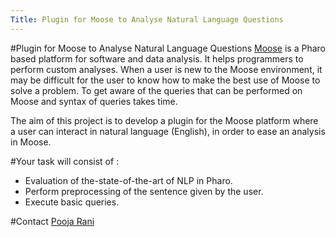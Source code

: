 ```yaml
---
Title: Plugin for Moose to Analyse Natural Language Questions
---
```

#Plugin for Moose to Analyse Natural Language Questions
[Moose](http://www.moosetechnology.org/) is a Pharo based platform for software and data analysis. It helps programmers to perform custom analyses. When a user is new to the Moose environment, it may be difficult for the user to know how to make the best use of Moose to solve a problem. To get aware of the queries that can be performed on Moose and syntax of queries takes time.  

The aim of this project is to develop a plugin for the Moose platform where a user can interact in natural language (English), in order to ease an analysis in Moose.  



#Your task will consist of :


-  Evaluation of the-state-of-the-art of NLP in Pharo.
-  Perform preprocessing of the sentence given by the user.
-  Execute basic queries. 

#Contact
[Pooja Rani](%base_url%/staff/Pooja-Rani)
